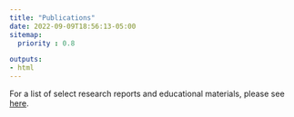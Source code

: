 ```yaml
---
title: "Publications"
date: 2022-09-09T18:56:13-05:00
sitemap:
  priority : 0.8

outputs:
- html
---
```


For a list of select research reports and educational materials, please see [here](/select-research-reports).

